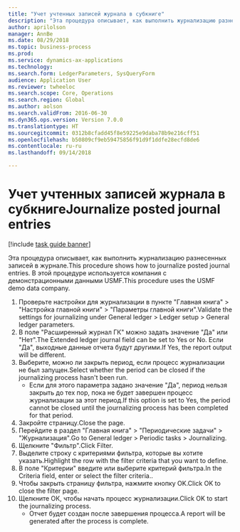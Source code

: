 ```yaml
--- 
title: "Учет учтенных записей журнала в субкниге"
description: "Эта процедура описывает, как выполнить журнализацию разнесенных записей в журнале."
author: aprilolson
manager: AnnBe
ms.date: 08/29/2018
ms.topic: business-process
ms.prod: 
ms.service: dynamics-ax-applications
ms.technology: 
ms.search.form: LedgerParameters, SysQueryForm
audience: Application User
ms.reviewer: twheeloc
ms.search.scope: Core, Operations
ms.search.region: Global
ms.author: aolson
ms.search.validFrom: 2016-06-30
ms.dyn365.ops.version: Version 7.0.0
ms.translationtype: HT
ms.sourcegitcommit: 0312b8cfadd45f8e59225e9daba78b9e216cff51
ms.openlocfilehash: b50809cf9eb59475856f91d9f1ddfe28ecfd8de6
ms.contentlocale: ru-ru
ms.lasthandoff: 09/14/2018

---
```

# <a name="journalize-posted-journal-entries"></a><span data-ttu-id="0795a-103">Учет учтенных записей журнала в субкниге</span><span class="sxs-lookup"><span data-stu-id="0795a-103">Journalize posted journal entries</span></span>

[!include [task guide banner](../../includes/task-guide-banner.md)]

<span data-ttu-id="0795a-104">Эта процедура описывает, как выполнить журнализацию разнесенных записей в журнале.</span><span class="sxs-lookup"><span data-stu-id="0795a-104">This procedure shows how to journalize posted journal entries.</span></span> <span data-ttu-id="0795a-105">В этой процедуре используется компания с демонстрационными данными USMF.</span><span class="sxs-lookup"><span data-stu-id="0795a-105">This procedure uses the USMF demo data company.</span></span>

1. <span data-ttu-id="0795a-106">Проверьте настройки для журнализации в пункте "Главная книга" > "Настройка главной книги" > "Параметры главной книги".</span><span class="sxs-lookup"><span data-stu-id="0795a-106">Validate the settings for journalizing under General ledger > Ledger setup > General ledger parameters.</span></span>
2. <span data-ttu-id="0795a-107">В поле "Расширенный журнал ГК" можно задать значение "Да" или "Нет".</span><span class="sxs-lookup"><span data-stu-id="0795a-107">The Extended ledger journal field can be set to Yes or No.</span></span> <span data-ttu-id="0795a-108">Если "Да", выходные данные отчета будут другими.</span><span class="sxs-lookup"><span data-stu-id="0795a-108">If Yes, the report output will be different.</span></span>
3. <span data-ttu-id="0795a-109">Выберите, можно ли закрыть период, если процесс журнализации не был запущен.</span><span class="sxs-lookup"><span data-stu-id="0795a-109">Select whether the period can be closed if the journalizing process hasn't been run.</span></span>
    * <span data-ttu-id="0795a-110">Если для этого параметра задано значение "Да", период нельзя закрыть до тех пор, пока не будет завершен процесс журнализации за этот период.</span><span class="sxs-lookup"><span data-stu-id="0795a-110">If this option is set to Yes, the period cannot be closed until the journalizing process has been completed for that period.</span></span>  
4. <span data-ttu-id="0795a-111">Закройте страницу.</span><span class="sxs-lookup"><span data-stu-id="0795a-111">Close the page.</span></span>
5. <span data-ttu-id="0795a-112">Перейдите в раздел "Главная книга" > "Периодические задачи" > "Журнализация".</span><span class="sxs-lookup"><span data-stu-id="0795a-112">Go to General ledger > Periodic tasks > Journalizing.</span></span>
6. <span data-ttu-id="0795a-113">Щелкните "Фильтр".</span><span class="sxs-lookup"><span data-stu-id="0795a-113">Click Filter.</span></span>
7. <span data-ttu-id="0795a-114">Выделите строку с критериями фильтра, которые вы хотите указать.</span><span class="sxs-lookup"><span data-stu-id="0795a-114">Highlight the row with the filter criteria that you want to define.</span></span>
8. <span data-ttu-id="0795a-115">В поле "Критерии" введите или выберите критерий фильтра.</span><span class="sxs-lookup"><span data-stu-id="0795a-115">In the Criteria field, enter or select the filter criteria..</span></span>
9. <span data-ttu-id="0795a-116">Чтобы закрыть страницу фильтра, нажмите кнопку OK.</span><span class="sxs-lookup"><span data-stu-id="0795a-116">Click OK to close the filter page.</span></span>
10. <span data-ttu-id="0795a-117">Щелкните ОК, чтобы начать процесс журнализации.</span><span class="sxs-lookup"><span data-stu-id="0795a-117">Click OK to start the journalizing process.</span></span>
    * <span data-ttu-id="0795a-118">Отчет будет создан после завершения процесса.</span><span class="sxs-lookup"><span data-stu-id="0795a-118">A report will be generated after the process is complete.</span></span>  


